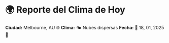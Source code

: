 # 🌍 Reporte del Clima de Hoy

**Ciudad:** Melbourne, AU 🌐
**Clima:** 🌤️ Nubes dispersas
**Fecha:** 📅 18, 01, 2025 🚀
